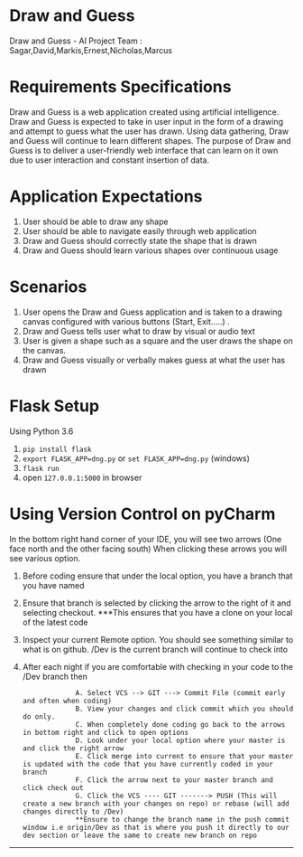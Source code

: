 # Draw and Guess
Draw and Guess - AI Project
Team : Sagar,David,Markis,Ernest,Nicholas,Marcus

# Requirements Specifications

Draw and Guess is a web application created using artificial intelligence. Draw and Guess is expected to take in user input in the form of a drawing and attempt to guess what the user has drawn. Using data gathering, Draw and Guess will continue to learn different shapes. The purpose of Draw and Guess is to deliver a user-friendly web interface that can learn on it own due to user interaction and constant insertion of data.
 
# Application Expectations
1.	User should be able to draw any shape
2.	User should be able to navigate easily through web application 
3.	Draw and Guess should correctly state the shape that is drawn
4.	Draw and Guess should learn various shapes over continuous usage

# Scenarios
1.	User opens the Draw and Guess application and is taken to a drawing canvas configured with various buttons (Start, Exit…..) .
2.	Draw and Guess tells user what to draw by visual or audio text
3.	User is given a shape such as a square and the user draws the shape on the canvas.
4.	Draw and Guess visually or verbally makes guess at what the user has drawn

# Flask  Setup
Using Python 3.6
1. `pip install flask`
2. `export FLASK_APP=dng.py` or `set FLASK_APP=dng.py` (windows)
3. `flask run`
4. open `127.0.0.1:5000` in browser

# Using Version Control on pyCharm
In the bottom right hand corner of your IDE, you will see two arrows (One face north and the other facing south)
When clicking these arrows you will see various option.
1. Before coding ensure that under the local option, you have a branch that you have named
2. Ensure that branch is selected by clicking the arrow to the right of it and selecting checkout.
        ***This ensures that you have a clone on your local of the latest code
3. Inspect your current Remote option. You should see something similar to what is on github. /Dev is the current branch will continue to check into
4. After each night if you are comfortable with checking in your code to the /Dev branch then

                    A. Select VCS --> GIT ---> Commit File (commit early and often when coding)
                    B. View your changes and click commit which you should do only.
                    C. When completely done coding go back to the arrows in bottom right and click to open options
                    D. Look under your local option where your master is and click the right arrow
                    E. Click merge into current to ensure that your master is updated with the code that you have currently coded in your branch
                    F. Click the arrow next to your master branch and click check out
                    G. Click the VCS ---- GIT -------> PUSH (This will create a new branch with your changes on repo) or rebase (will add changes directly to /Dev)
                    **Ensure to change the branch name in the push commit window i.e origin/Dev as that is where you push it directly to our dev section or leave the same to create new branch on repo
***




